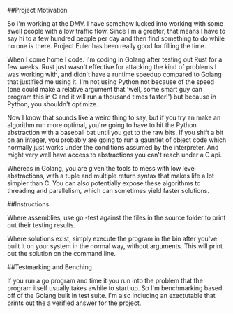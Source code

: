 ##Project Motivation

So I'm working at the DMV. I have somehow lucked into working with some 
swell people with a low traffic flow. Since I'm a greeter, that means I 
have to say hi to a few hundred people per day and then find something to 
do while no one is there. Project Euler has been really good for filling the time.  

When I come home I code. I'm coding in Golang after testing out Rust for
a few weeks. Rust just wasn't effective for attacking the kind of problems 
I was working with, and didn't have a runtime speedup compared to Golang 
that justified me using it. I'm not using Python not because of the speed 
(one could make a relative argument that 'well, some smart guy can program this in C and it will run a thousand times faster!') but because in Python, you shouldn't optimize.

Now I know that sounds like a weird thing to say, but if you try an make 
an algorithm run more optimal, you're going to have to hit the 
Python abstraction with a baseball bat until you get to the raw bits. If you 
shift a bit on an integer, you probably are going to run a gauntlet of object 
code which normally just works under the conditions assumed by the interpreter.
And might very well have access to abstractions you can't reach under a C api.

Whereas in Golang, you are given the tools to mess with low level abstractions, 
with a tuple and multiple return syntax that makes life a lot simpler than C.
You can also potentially expose these algorithms to threading and parallelism,
which can sometimes yield faster solutions.

##Instructions

Where assemblies, use go -test against the files in the source folder 
to print out their testing results.

Where solutions exist, simply execute the program in the bin after you've 
built it on your system in the normal way, without arguments. This
will print out the solution on the command line.

##Testmarking and Benching

If you run a go program and time it you run into the problem that the program 
itself usually takes awhile to start up. So I'm benchmarking based off of the 
Golang built in test suite. I'm also including an exectutable that prints out
the a verified answer for the project.
 